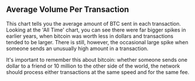 ## Average Volume Per Transaction

This chart tells you the average amount of BTC sent in each transaction. Looking at the 'All Time' chart, you can see there were far bigger spikes in earlier years, when bitcoin was worth less in dollars and transactions tended to be larger. There is still, however, the occasional large spike when someone sends an unusually high amount in a transaction.

It's important to remember this about bitcoin: whether someone sends one dollar to a friend or 10 million to the other side of the world, the network should process either transactions at the same speed and for the same fee.
